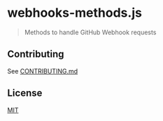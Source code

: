 # webhooks-methods.js

> Methods to handle GitHub Webhook requests

## Contributing

See [CONTRIBUTING.md](CONTRIBUTING.md)

## License

[MIT](LICENSE)
